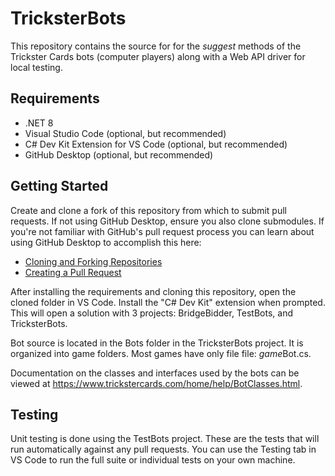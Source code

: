 # TricksterBots

This repository contains the source for for the _suggest_ methods of the Trickster Cards bots (computer players) along with a Web API driver for local testing.

## Requirements

- .NET 8
- Visual Studio Code (optional, but recommended)
- C# Dev Kit Extension for VS Code (optional, but recommended)
- GitHub Desktop (optional, but recommended)

## Getting Started

Create and clone a fork of this repository from which to submit pull requests. If not using GitHub Desktop, ensure you also clone submodules. If you're not familiar with GitHub's pull request process you can learn about using GitHub Desktop to accomplish this here:

- [Cloning and Forking Repositories](https://docs.github.com/en/desktop/contributing-and-collaborating-using-github-desktop/adding-and-cloning-repositories/cloning-and-forking-repositories-from-github-desktop)
- [Creating a Pull Request](https://docs.github.com/en/desktop/contributing-and-collaborating-using-github-desktop/working-with-your-remote-repository-on-github-or-github-enterprise/creating-an-issue-or-pull-request#creating-a-pull-request)

After installing the requirements and cloning this repository, open the cloned folder in VS Code. Install the "C# Dev Kit" extension when prompted. This will open a solution with 3 projects: BridgeBidder, TestBots, and TricksterBots.

Bot source is located in the Bots folder in the TricksterBots project. It is organized into game folders. Most games have only file file: *game*Bot.cs.

Documentation on the classes and interfaces used by the bots can be viewed at https://www.trickstercards.com/home/help/BotClasses.html.

## Testing

Unit testing is done using the TestBots project. These are the tests that will run automatically against any pull requests. You can use the Testing tab in VS Code to run the full suite or individual tests on your own machine. 
